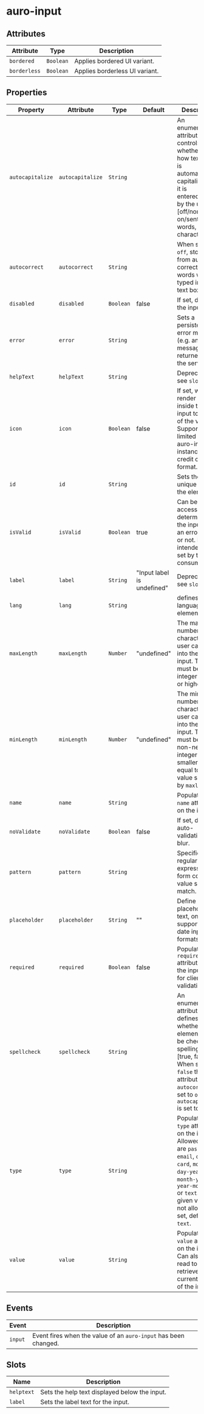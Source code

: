 # auro-input

## Attributes

| Attribute    | Type      | Description                    |
|--------------|-----------|--------------------------------|
| `bordered`   | `Boolean` | Applies bordered UI variant.   |
| `borderless` | `Boolean` | Applies borderless UI variant. |

## Properties

| Property         | Attribute        | Type      | Default                    | Description                                      |
|------------------|------------------|-----------|----------------------------|--------------------------------------------------|
| `autocapitalize` | `autocapitalize` | `String`  |                            | An enumerated attribute that controls whether and how text input is automatically capitalized as it is entered/edited by the user. [off/none, on/sentences, words, characters] |
| `autocorrect`    | `autocorrect`    | `String`  |                            | When set to `off`, stops iOS from auto correcting words when typed into a text box. |
| `disabled`       | `disabled`       | `Boolean` | false                      | If set, disables the input.                      |
| `error`          | `error`          | `String`  |                            | Sets a persistent error message (e.g. an error message returned from the server). |
| `helpText`       | `helpText`       | `String`  |                            | Deprecated, see `slot`.                          |
| `icon`           | `icon`           | `Boolean` | false                      | If set, will render an icon inside the input to the left of the value. Support is limited to auro-input instances with credit card format. |
| `id`             | `id`             | `String`  |                            | Sets the unique ID of the element.               |
| `isValid`        | `isValid`        | `Boolean` | true                       | Can be accessed to determine if the input is in an error state or not. Not intended to be set by the consumer. |
| `label`          | `label`          | `String`  | "Input label is undefined" | Deprecated, see `slot`.                          |
| `lang`           | `lang`           | `String`  |                            | defines the language of an element.              |
| `maxLength`      | `maxLength`      | `Number`  | "undefined"                | The maximum number of characters the user can enter into the text input. This must be an integer value `0` or higher. |
| `minLength`      | `minLength`      | `Number`  | "undefined"                | The minimum number of characters the user can enter into the text input. This must be an non-negative integer value smaller than or equal to the value specified by `maxlength`. |
| `name`           | `name`           | `String`  |                            | Populates the `name` attribute on the input.     |
| `noValidate`     | `noValidate`     | `Boolean` | false                      | If set, disables auto-validation on blur.        |
| `pattern`        | `pattern`        | `String`  |                            | Specifies a regular expression the form control's value should match. |
| `placeholder`    | `placeholder`    | `String`  | ""                         | Define custom placeholder text, only supported by date input formats. |
| `required`       | `required`       | `Boolean` | false                      | Populates the `required` attribute on the input. Used for client-side validation. |
| `spellcheck`     | `spellcheck`     | `String`  |                            | An enumerated attribute defines whether the element may be checked for spelling errors. [true, false]. When set to `false` the attribute `autocorrect` is set to `off` and `autocapitalize` is set to `none`. |
| `type`           | `type`           | `String`  |                            | Populates the `type` attribute on the input. Allowed values are `password`, `email`, `credit-card`, `month-day-year`, `month-year`, `year-month-day`  or `text`. If given value is not allowed or set, defaults to `text`. |
| `value`          | `value`          | `String`  |                            | Populates the `value` attribute on the input. Can also be read to retrieve the current value of the input. |

## Events

| Event   | Description                                      |
|---------|--------------------------------------------------|
| `input` | Event fires when the value of an `auro-input` has been changed. |

## Slots

| Name       | Description                                   |
|------------|-----------------------------------------------|
| `helptext` | Sets the help text displayed below the input. |
| `label`    | Sets the label text for the input.            |

